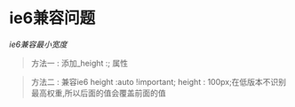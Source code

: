 # ie6兼容问题

_ie6兼容最小宽度_

> 方法一 : 添加_height :; 属性

> 方法二 : 兼容ie6 height :auto !important; height : 100px;在低版本不识别最高权重,所以后面的值会覆盖前面的值

